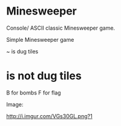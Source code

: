 # Minesweeper
Console/ ASCII classic Minesweeper game.

Simple Minesweeper game

 ~ is dug tiles
 # is not dug tiles
 B for bombs
 F for flag 

Image:

http://i.imgur.com/VGs30GL.png?1

